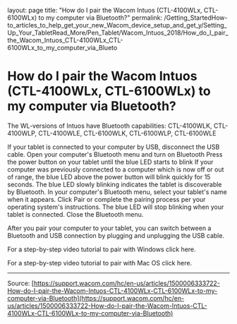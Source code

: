layout: page
title: "How do I pair the Wacom Intuos (CTL-4100WLx, CTL-6100WLx) to my computer via Bluetooth?"
permalink: /Getting_StartedHow-to_articles_to_help_get_your_new_Wacom_device_setup_and_get_y/Setting_Up_Your_TabletRead_More/Pen_Tablet/Wacom_Intuos_2018/How_do_I_pair_the_Wacom_Intuos_CTL-4100WLx_CTL-6100WLx_to_my_computer_via_Blueto

# How do I pair the Wacom Intuos (CTL-4100WLx, CTL-6100WLx) to my computer via Bluetooth?

The WL-versions of Intuos have Bluetooth capabilities: CTL-4100WLK, CTL-4100WLP, CTL-4100WLE, CTL-6100WLK, CTL-6100WLP, CTL-6100WLE
  

If your tablet is connected to your computer by USB, disconnect the USB cable.
Open your computer's Bluetooth menu and turn on Bluetooth
Press the power button on your tablet until the blue LED starts to blink
If your computer was previously connected to a computer which is now off or out of range, the blue LED above the power button will blink quickly for 15 seconds.
The blue LED slowly blinking indicates the tablet is discoverable by Bluetooth.
In your computer's Bluetooth menu, select your tablet's name when it appears.
Click Pair or complete the pairing process per your operating system's instructions.
The blue LED will stop blinking when your tablet is connected.
Close the Bluetooth menu. 
  
After you pair your computer to your tablet, you can switch between a Bluetooth and USB connection by plugging and unplugging the USB cable.
 



For a step-by-step video tutorial to pair with Windows click here.


For a step-by-step video tutorial to pair with Mac OS click here.

---
Source: [https://support.wacom.com/hc/en-us/articles/1500006333722-How-do-I-pair-the-Wacom-Intuos-CTL-4100WLx-CTL-6100WLx-to-my-computer-via-Bluetooth](https://support.wacom.com/hc/en-us/articles/1500006333722-How-do-I-pair-the-Wacom-Intuos-CTL-4100WLx-CTL-6100WLx-to-my-computer-via-Bluetooth)
